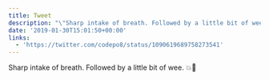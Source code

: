```yaml
---
title: Tweet
description: "\"Sharp intake of breath. Followed by a little bit of wee. \U0001F4A5\U0001F680 \""
date: '2019-01-30T15:01:50+00:00'
links:
  - 'https://twitter.com/codepo8/status/1090619689758273541'
---
```

Sharp intake of breath. Followed by a little bit of wee. 💥🚀 
